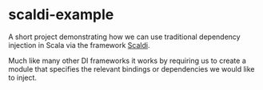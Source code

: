 # scaldi-example
A short project demonstrating how we can use traditional dependency injection in Scala via the framework [Scaldi](http://scaldi.org/).

Much like many other DI frameworks it works by requiring us to create a module that specifies the relevant bindings or dependencies we would like to inject.
